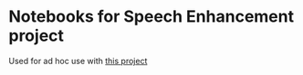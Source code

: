 # Notebooks for Speech Enhancement project

Used for ad hoc use with [this project](https://github.com/MattSegal/speech-enhancement)
